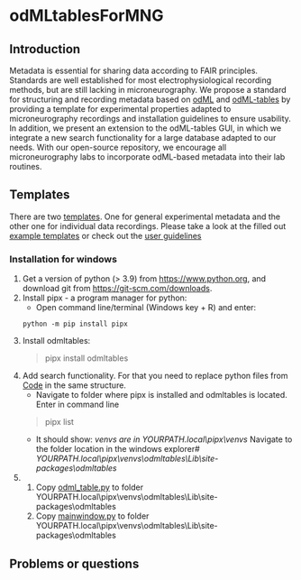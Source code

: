 # odMLtablesForMNG

## Introduction
Metadata is essential for sharing data according to FAIR principles. Standards are well established for most electrophysiological recording methods, but are still lacking in microneurography. We propose a standard for structuring and recording metadata based on [odML](http://g-node.github.io/python-odml/) and [odML-tables](https://github.com/INM-6/python-odmltables) by providing a template for experimental properties adapted to microneurography recordings and installation guidelines to ensure usability. In addition, we present an extension to the odML-tables GUI, in which we integrate a new search functionality for a large database adapted to our needs. With our open-source repository, we encourage all microneurography labs to incorporate odML-based metadata into their lab routines. 

## Templates
There are two [templates](https://github.com/Digital-C-Fiber/odMLtablesForMNG). One for general experimental metadata and the other one for individual data recordings. Please take a look at the filled out [example templates](https://github.com/Digital-C-Fiber/odMLtablesForMNG) or check out the [user guidelines](https://github.com/Digital-C-Fiber/odMLtablesForMNG)

### Installation for windows 
1. Get a version of python (> 3.9) from https://www.python.org, and download git from https://git-scm.com/downloads. 
2. Install pipx - a program manager for python:
	- Open command line/terminal (Windows key + R) and enter:
	```console
	python -m pip install pipx
	```
4. Install odmltables:
	> pipx install odmltables
5. Add search functionality. For that you need to replace python files from [Code](https://github.com/Digital-C-Fiber/odMLtablesForMNG) in the same structure.
	- Navigate to folder where pipx is installed and odmltables is located. Enter in command line
	> pipx list
	- It should show: <em>venvs are in YOURPATH\.local\pipx\venvs</em>
	Navigate to the folder location in the windows explorer# <em>YOURPATH\.local\pipx\venvs\odmltables\Lib\site-packages\odmltables</em>
6. 
	1. Copy [odml_table.py](https://github.com/Digital-C-Fiber/odMLtablesForMNG/Code/odml_table.py) to folder YOURPATH\.local\pipx\venvs\odmltables\Lib\site-packages\odmltables 
	2. Copy [mainwindow.py](https://github.com/Digital-C-Fiber/odMLtablesForMNG/Code/gui/mainwindow.py) to folder YOURPATH\.local\pipx\venvs\odmltables\Lib\site-packages\odmltables
## Problems or questions
